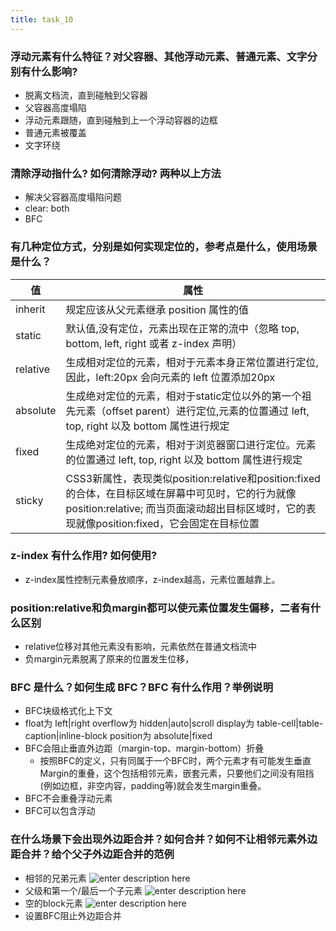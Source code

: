 ```yaml
---
title: task_10
---
```

### 浮动元素有什么特征？对父容器、其他浮动元素、普通元素、文字分别有什么影响?

 - 脱离文档流，直到碰触到父容器
 - 父容器高度塌陷
 - 浮动元素跟随，直到碰触到上一个浮动容器的边框
 - 普通元素被覆盖
 - 文字环绕

### 清除浮动指什么? 如何清除浮动? 两种以上方法

 - 解决父容器高度塌陷问题
 - clear: both
 - BFC

### 有几种定位方式，分别是如何实现定位的，参考点是什么，使用场景是什么？

|  值   |   属性  |
| --- | --- |
| inherit |  规定应该从父元素继承 position 属性的值 |
| static | 默认值,没有定位，元素出现在正常的流中（忽略 top, bottom, left, right 或者 z-index 声明） |
| relative | 生成相对定位的元素，相对于元素本身正常位置进行定位,因此，left:20px 会向元素的 left 位置添加20px |
| absolute | 生成绝对定位的元素，相对于static定位以外的第一个祖先元素（offset parent）进行定位,元素的位置通过 left, top, right 以及 bottom 属性进行规定 |
|fixed | 生成绝对定位的元素，相对于浏览器窗口进行定位。元素的位置通过 left, top, right 以及 bottom 属性进行规定 |
| sticky | CSS3新属性，表现类似position:relative和position:fixed的合体，在目标区域在屏幕中可见时，它的行为就像position:relative; 而当页面滚动超出目标区域时，它的表现就像position:fixed，它会固定在目标位置 |

### z-index 有什么作用? 如何使用?

 - z-index属性控制元素叠放顺序，z-index越高，元素位置越靠上。

### position:relative和负margin都可以使元素位置发生偏移，二者有什么区别

 - relative位移对其他元素没有影响，元素依然在普通文档流中
 - 负margin元素脱离了原来的位置发生位移，

### BFC 是什么？如何生成 BFC？BFC 有什么作用？举例说明

 - BFC块级格式化上下文
 - float为 left|right
	overflow为 hidden|auto|scroll
	display为 table-cell|table-caption|inline-block
	position为 absolute|fixed
 - BFC会阻止垂直外边距（margin-top、margin-bottom）折叠
	- 按照BFC的定义，只有同属于一个BFC时，两个元素才有可能发生垂直Margin的重叠，这个包括相邻元素，嵌套元素，只要他们之间没有阻挡(例如边框，非空内容，padding等)就会发生margin重叠。
 - BFC不会重叠浮动元素
 - BFC可以包含浮动

### 在什么场景下会出现外边距合并？如何合并？如何不让相邻元素外边距合并？给个父子外边距合并的范例


 - 相邻的兄弟元素
 ![enter description here][1]
 - 父级和第一个/最后一个子元素
 ![enter description here][2]
 - 空的block元素
![enter description here][3]
 - 设置BFC阻止外边距合并
 

  [1]: http://www.w3school.com.cn/i/ct_css_margin_collapsing_example_1.gif
  [2]: http://www.w3school.com.cn/i/ct_css_margin_collapsing_example_2.gif
  [3]: http://www.w3school.com.cn/i/ct_css_margin_collapsing_example_3.gif